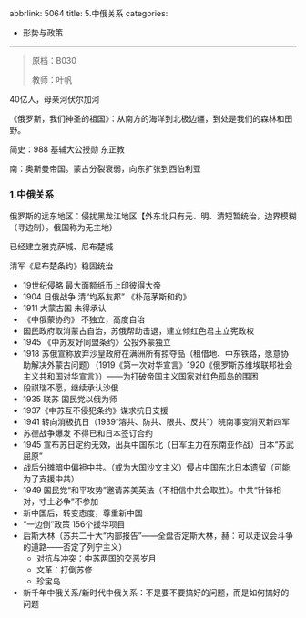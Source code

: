 abbrlink: 5064
title: 5.中俄关系
categories:
  - 形势与政策
---
> 原档：B030
>
> 教师：叶帆

40亿人，母亲河伏尔加河

《俄罗斯，我们神圣的祖国》：从南方的海洋到北极边疆，到处是我们的森林和田野。

简史：988 基辅大公授勋 东正教

南：奥斯曼帝国。蒙古分裂衰弱，向东扩张到西伯利亚

### 1.中俄关系

俄罗斯的远东地区：侵扰黑龙江地区【外东北只有元、明、清短暂统治，边界模糊（寻边制）。俄国称为无主地）

已经建立雅克萨城、尼布楚城

清军《尼布楚条约》稳固统治

- 19世纪侵略 最大面额纸币上印彼得大帝
- 1904 日俄战争 清“均系友邦” 《朴范茅斯和约》
- 1911 大蒙古国 未得承认
- 《中俄蒙协约》 不独立，高度自治
- 国民政府取消蒙古自治，苏俄帮助击退，建立倾红色君主立宪政权
- 1945 《中苏友好同盟条约》公投外蒙独立
- 1918 苏俄宣称放弃沙皇政府在满洲所有掠夺品（租借地、中东铁路，愿意协助解决外蒙古问题）（1919《第一次对华宣言》1920《俄罗斯苏维埃联邦社会主义共和国对华宣言》）——为打破帝国主义国家对红色孤岛的围困
- 段祺瑞不愿，继续承认沙俄
- 1935 联苏 国民党以俄为师
- 1937《中苏互不侵犯条约》谋求抗日支援
- 1941 转向消极抗日（1939“溶共、防共、限共、反共”）皖南事变消灭新四军
- 苏德战争爆发 不得已和日本签订合约
- 1945 宣布苏日定约无效，出兵中国东北（日军主力在东南亚作战）日本“苏武屈原”
- 战后分摊暗中偏袒中共。（或为大国沙文主义）侵占中国东北日本遗留（可能为了支援中共）
- 1949 国民党“和平攻势”邀请苏美英法（不相信中共会取胜）。中共“针锋相对，寸土必争”不参加
- 新中国后，转变态度，尊重新中国
- “一边倒”政策 156个援华项目
- 后斯大林（苏共二十大“内部报告”——全盘否定斯大林，赫：可以走议会斗争的道路——否定了列宁主义）
  - 对抗与冲突：中苏两国的交恶岁月
  - 文革：打倒苏修
  - 珍宝岛
- 新千年中俄关系/新时代中俄关系：不是要不要搞好的问题，而是如何搞好的问题

